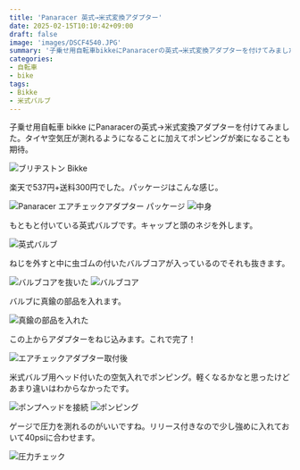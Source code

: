```yaml
---
title: 'Panaracer 英式→米式変換アダプター'
date: 2025-02-15T10:10:42+09:00
draft: false
image: 'images/DSCF4540.JPG'
summary: '子乗せ用自転車bikkeにPanaracerの英式→米式変換アダプターを付けてみました。タイヤ空気圧が測れるようになり、ポンピングも楽になりました。虫ゴムが無いので虫ゴム劣化によるパンクリスクもなくなるためおすすめです。'
categories:
- 自転車
- bike
tags:
- Bikke
- 米式バルブ
---
```


子乗せ用自転車 bikke
にPanaracerの英式→米式変換アダプターを付けてみました。タイヤ空気圧が測れるようになることに加えてポンピングが楽になることも期待。

![ブリヂストン Bikke](./images/DSCF4540.JPG)

楽天で537円+送料300円でした。パッケージはこんな感じ。

![Panaracer エアチェックアダプター パッケージ](./images/DSCF4543.JPG) ![中身](./images/DSCF4544.JPG)

もともと付いている英式バルブです。キャップと頭のネジを外します。

![英式バルブ](./images/DSCF4541.JPG)

ねじを外すと中に虫ゴムの付いたバルブコアが入っているのでそれも抜きます。

![バルブコアを抜いた](./images/DSCF4545.JPG) ![バルブコア](./images/DSCF4546.JPG)

バルブに真鍮の部品を入れます。

![真鍮の部品を入れた](./images/DSCF4547.JPG)

この上からアダプターをねじ込みます。これで完了！

![エアチェックアダプター取付後](./images/DSCF4548.JPG)

米式バルブ用ヘッド付いたの空気入れでポンピング。軽くなるかなと思ったけどあまり違いはわからなかったです。

![ポンプヘッドを接続](./images/DSCF4551.JPG) ![ポンピング](./images/DSCF4549.JPG)

ゲージで圧力を測れるのがいいですね。リリース付きなので少し強めに入れておいて40psiに合わせます。

![圧力チェック](./images/DSCF4553.JPG)
